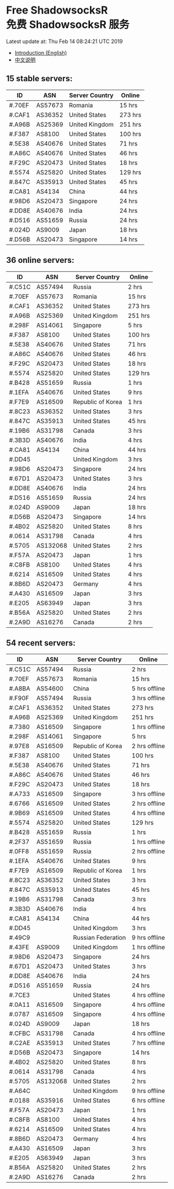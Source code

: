 # Free ShadowsocksR<br>免费 ShadowsocksR 服务

Latest update at: Thu Feb 14 08:24:21 UTC 2019

- [Introduction (English)](https://vision-network.readthedocs.io/en/latest/autossr/autossr.html)
- [中文说明](https://vision-network.readthedocs.io/zh_CN/latest/autossr/autossr.html)


## 15 stable servers:

| ID | ASN | Server Country | Online |
| ------ | ------ | ------ | ------ |
| #.70EF | AS57673 | Romania | 15 hrs |
| #.CAF1 | AS36352 | United States | 273 hrs |
| #.A96B | AS25369 | United Kingdom | 251 hrs |
| #.F387 | AS8100 | United States | 100 hrs |
| #.5E38 | AS40676 | United States | 71 hrs |
| #.A86C | AS40676 | United States | 46 hrs |
| #.F29C | AS20473 | United States | 18 hrs |
| #.5574 | AS25820 | United States | 129 hrs |
| #.847C | AS35913 | United States | 45 hrs |
| #.CA81 | AS4134 | China | 44 hrs |
| #.98D6 | AS20473 | Singapore | 24 hrs |
| #.DD8E | AS40676 | India | 24 hrs |
| #.D516 | AS51659 | Russia | 24 hrs |
| #.024D | AS9009 | Japan | 18 hrs |
| #.D56B | AS20473 | Singapore | 14 hrs |

## 36 online servers:

| ID | ASN | Server Country | Online |
| ------ | ------ | ------ | ------ |
| #.C51C | AS57494 | Russia | 2 hrs |
| #.70EF | AS57673 | Romania | 15 hrs |
| #.CAF1 | AS36352 | United States | 273 hrs |
| #.A96B | AS25369 | United Kingdom | 251 hrs |
| #.298F | AS14061 | Singapore | 5 hrs |
| #.F387 | AS8100 | United States | 100 hrs |
| #.5E38 | AS40676 | United States | 71 hrs |
| #.A86C | AS40676 | United States | 46 hrs |
| #.F29C | AS20473 | United States | 18 hrs |
| #.5574 | AS25820 | United States | 129 hrs |
| #.B428 | AS51659 | Russia | 1 hrs |
| #.1EFA | AS40676 | United States | 9 hrs |
| #.F7E9 | AS16509 | Republic of Korea | 1 hrs |
| #.8C23 | AS36352 | United States | 3 hrs |
| #.847C | AS35913 | United States | 45 hrs |
| #.19B6 | AS31798 | Canada | 3 hrs |
| #.3B3D | AS40676 | India | 4 hrs |
| #.CA81 | AS4134 | China | 44 hrs |
| #.DD45 |  | United Kingdom | 3 hrs |
| #.98D6 | AS20473 | Singapore | 24 hrs |
| #.67D1 | AS20473 | United States | 3 hrs |
| #.DD8E | AS40676 | India | 24 hrs |
| #.D516 | AS51659 | Russia | 24 hrs |
| #.024D | AS9009 | Japan | 18 hrs |
| #.D56B | AS20473 | Singapore | 14 hrs |
| #.4B02 | AS25820 | United States | 8 hrs |
| #.0614 | AS31798 | Canada | 4 hrs |
| #.5705 | AS132068 | United States | 2 hrs |
| #.F57A | AS20473 | Japan | 1 hrs |
| #.C8FB | AS8100 | United States | 4 hrs |
| #.6214 | AS16509 | United States | 4 hrs |
| #.8B6D | AS20473 | Germany | 4 hrs |
| #.A430 | AS16509 | Japan | 3 hrs |
| #.E205 | AS63949 | Japan | 3 hrs |
| #.B56A | AS25820 | United States | 2 hrs |
| #.2A9D | AS16276 | Canada | 2 hrs |

## 54 recent servers:

| ID | ASN | Server Country | Online |
| ------ | ------ | ------ | ------ |
| #.C51C | AS57494 | Russia | 2 hrs |
| #.70EF | AS57673 | Romania | 15 hrs |
| #.A8BA | AS54600 | China | 5 hrs offline |
| #.F90F | AS57494 | Russia | 3 hrs offline |
| #.CAF1 | AS36352 | United States | 273 hrs |
| #.A96B | AS25369 | United Kingdom | 251 hrs |
| #.7380 | AS16509 | Singapore | 1 hrs offline |
| #.298F | AS14061 | Singapore | 5 hrs |
| #.97E8 | AS16509 | Republic of Korea | 2 hrs offline |
| #.F387 | AS8100 | United States | 100 hrs |
| #.5E38 | AS40676 | United States | 71 hrs |
| #.A86C | AS40676 | United States | 46 hrs |
| #.F29C | AS20473 | United States | 18 hrs |
| #.A733 | AS16509 | Singapore | 3 hrs offline |
| #.6766 | AS16509 | United States | 2 hrs offline |
| #.9B69 | AS16509 | United States | 4 hrs offline |
| #.5574 | AS25820 | United States | 129 hrs |
| #.B428 | AS51659 | Russia | 1 hrs |
| #.2F37 | AS51659 | Russia | 1 hrs offline |
| #.0FF8 | AS51659 | Russia | 2 hrs offline |
| #.1EFA | AS40676 | United States | 9 hrs |
| #.F7E9 | AS16509 | Republic of Korea | 1 hrs |
| #.8C23 | AS36352 | United States | 3 hrs |
| #.847C | AS35913 | United States | 45 hrs |
| #.19B6 | AS31798 | Canada | 3 hrs |
| #.3B3D | AS40676 | India | 4 hrs |
| #.CA81 | AS4134 | China | 44 hrs |
| #.DD45 |  | United Kingdom | 3 hrs |
| #.49C9 |  | Russian Federation | 9 hrs offline |
| #.43FE | AS9009 | United Kingdom | 1 hrs offline |
| #.98D6 | AS20473 | Singapore | 24 hrs |
| #.67D1 | AS20473 | United States | 3 hrs |
| #.DD8E | AS40676 | India | 24 hrs |
| #.D516 | AS51659 | Russia | 24 hrs |
| #.7CE3 |  | United States | 4 hrs offline |
| #.0A11 | AS16509 | Singapore | 4 hrs offline |
| #.0787 | AS16509 | Singapore | 4 hrs offline |
| #.024D | AS9009 | Japan | 18 hrs |
| #.CFBC | AS31798 | Canada | 4 hrs offline |
| #.C2AE | AS35913 | United States | 7 hrs offline |
| #.D56B | AS20473 | Singapore | 14 hrs |
| #.4B02 | AS25820 | United States | 8 hrs |
| #.0614 | AS31798 | Canada | 4 hrs |
| #.5705 | AS132068 | United States | 2 hrs |
| #.A64C |  | United Kingdom | 9 hrs offline |
| #.0188 | AS35916 | United States | 6 hrs offline |
| #.F57A | AS20473 | Japan | 1 hrs |
| #.C8FB | AS8100 | United States | 4 hrs |
| #.6214 | AS16509 | United States | 4 hrs |
| #.8B6D | AS20473 | Germany | 4 hrs |
| #.A430 | AS16509 | Japan | 3 hrs |
| #.E205 | AS63949 | Japan | 3 hrs |
| #.B56A | AS25820 | United States | 2 hrs |
| #.2A9D | AS16276 | Canada | 2 hrs |


